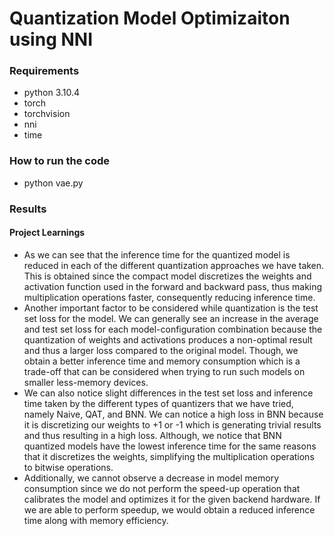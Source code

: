 # Quantization Model Optimizaiton using NNI

### Requirements
- python 3.10.4
- torch
- torchvision
- nni
- time

### How to run the code

- python vae.py

### Results

#### Project Learnings

- As we can see that the inference time for the quantized model is reduced in each of the different quantization approaches we have taken. This is obtained since the compact model discretizes the weights and activation function used in the forward and backward pass, thus making multiplication operations faster, consequently reducing inference time.
- Another important factor to be considered while quantization is the test set loss for the model. We can generally see an increase in the average and test set loss for each model-configuration combination because the quantization of weights and activations produces a non-optimal result and thus a larger loss compared to the original model. Though, we obtain a better inference time and memory consumption which is a trade-off that can be considered when trying to run such models on smaller less-memory devices.
- We can also notice slight differences in the test set loss and inference time taken by the different types of quantizers that we have tried, namely Naive, QAT, and BNN. We can notice a high loss in BNN because it is discretizing our weights to +1 or -1 which is generating trivial results and thus resulting in a high loss. Although, we notice that BNN quantized models have the lowest inference time for the same reasons that it discretizes the weights, simplifying the multiplication operations to bitwise operations.
- Additionally, we cannot observe a decrease in model memory consumption since we do not perform the speed-up operation that calibrates the model and optimizes it for the given backend hardware. If we are able to perform speedup, we would obtain a reduced inference time along with memory efficiency.
